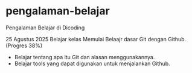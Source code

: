 # pengalaman-belajar
Pengalaman Belajar di Dicoding

25 Agustus 2025
Belajar kelas Memulai Belaajr dasar Git dengan Github. (Progres 38%)
* Belajar tentang apa itu Git dan alasan menggunakannya.
* Belajar tools yang dapat digunakan untuk menjalankan Github.
